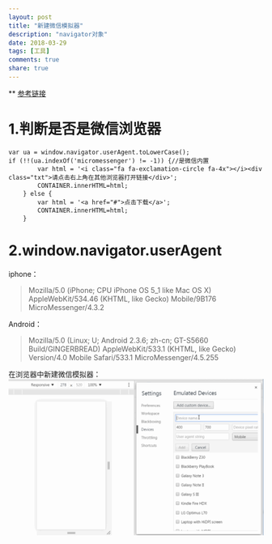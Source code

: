```yaml
---
layout: post
title: "新建微信模拟器"
description: "navigator对象"
date: 2018-03-29
tags: [工具]
comments: true
share: true
---
```

**
[参考链接](https://m.jb51.net/article/86430.htm)

# **1.判断是否是微信浏览器**



    var ua = window.navigator.userAgent.toLowerCase();
    if (!!(ua.indexOf('micromessenger') != -1)) {//是微信内置
            var html = '<i class="fa fa-exclamation-circle fa-4x"></i><div class="txt">请点击右上角在其他浏览器打开链接</div>';
            CONTAINER.innerHTML=html;        
        } else {
            var html = '<a href="#">点击下载</a>';
            CONTAINER.innerHTML=html;  
        }
    

# **2.window.navigator.userAgent**

iphone：

> Mozilla/5.0 (iPhone; CPU iPhone OS 5_1 like Mac OS X)
> AppleWebKit/534.46 (KHTML, like Gecko) Mobile/9B176
> MicroMessenger/4.3.2

Android：

> Mozilla/5.0 (Linux; U; Android 2.3.6; zh-cn; GT-S5660
> Build/GINGERBREAD) AppleWebKit/533.1 (KHTML, like Gecko) Version/4.0
> Mobile Safari/533.1 MicroMessenger/4.5.255

在浏览器中新建微信模拟器：
![](/images/20180329/1.gif)

